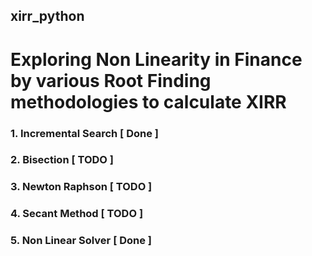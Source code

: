 ## xirr_python
# Exploring Non Linearity in Finance by various Root Finding methodologies to calculate XIRR 

### 1. Incremental Search [ Done ]
### 2. Bisection [ TODO ]
### 3. Newton Raphson [ TODO ]
### 4. Secant Method [ TODO ]
### 5. Non Linear Solver [ Done ]

